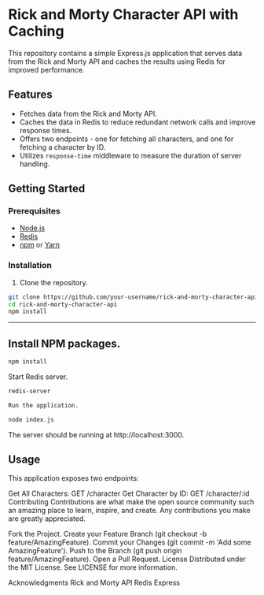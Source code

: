 # Rick and Morty Character API with Caching

This repository contains a simple Express.js application that serves data from the Rick and Morty API and caches the results using Redis for improved performance.

## Features

- Fetches data from the Rick and Morty API.
- Caches the data in Redis to reduce redundant network calls and improve response times.
- Offers two endpoints - one for fetching all characters, and one for fetching a character by ID.
- Utilizes `response-time` middleware to measure the duration of server handling.

## Getting Started

### Prerequisites

- [Node.js](https://nodejs.org/en/download/)
- [Redis](https://redis.io/download)
- [npm](https://www.npmjs.com/get-npm) or [Yarn](https://yarnpkg.com/getting-started/install)

### Installation

1. Clone the repository.

```sh
git clone https://github.com/your-username/rick-and-morty-character-api.git
cd rick-and-morty-character-api
npm install

```
----


## Install NPM packages.

```sh
npm install
```
Start Redis server.
```sh
redis-server
```
```sh
Run the application.

node index.js
```

The server should be running at http://localhost:3000.

## Usage
This application exposes two endpoints:

Get All Characters: GET /character
Get Character by ID: GET /character/:id
Contributing
Contributions are what make the open source community such an amazing place to learn, inspire, and create. Any contributions you make are greatly appreciated.

Fork the Project.
Create your Feature Branch (git checkout -b feature/AmazingFeature).
Commit your Changes (git commit -m 'Add some AmazingFeature').
Push to the Branch (git push origin feature/AmazingFeature).
Open a Pull Request.
License
Distributed under the MIT License. See LICENSE for more information.

Acknowledgments
Rick and Morty API
Redis
Express

